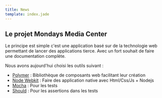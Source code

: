 ```yaml
---
title: News
template: index.jade
---
```


## Le projet Mondays Media Center

Le principe est simple c'est une application basé sur de la technologie web permettant de lancer des applications tierce.
Avec un fort souhait de faire une documentation complète.

Nous avons aujourd'hui choisi les outils suivant :
* [Polymer](http://www.polymer-project.org/) : Bibliothèque de composants web facilitant leur création
* [Node Webkit](https://github.com/rogerwang/node-webkit) : Faire des application native avec Html/Css/Js + Nodejs
* [Mocha](http://visionmedia.github.io/mocha/) : Pour les tests
* [Should](https://github.com/visionmedia/should.js/) : Pour les assertions dans les tests